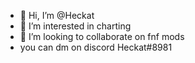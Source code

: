 - 👋 Hi, I’m @Heckat
- 👀 I’m interested in charting
- 💞️ I’m looking to collaborate on fnf mods
- you can dm on discord Heckat#8981
